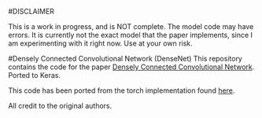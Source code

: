 #DISCLAIMER

This is a work in progress, and is NOT complete. The model code may have errors. It is currently not the exact model that the paper implements, since I am experimenting with it right now.  Use at your own risk.

#Densely Connected Convolutional Network (DenseNet)
This repository contains the code for the paper [Densely Connected Convolutional Network](http://arxiv.org/abs/1608.06993). Ported to Keras.

This code has been ported from the torch implementation found [here](https://github.com/liuzhuang13/DenseNet).

All credit to the original authors.
